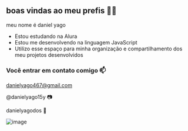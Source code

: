 ## boas vindas ao meu prefis 💙🖤

meu nome é daniel yago

- Estou estudando na Alura
- Estou me desenvolvendo na linguagem JavaScript
- Utilizo esse espaço para minha organização e compartilhamento dos meu projetos desenvolvidos

### Você entrar em contato comigo 📫

danielyago467@gmail.com

@danielyago15y 📷

danielyagodos 👻

![image](https://github.com/user-attachments/assets/861c97a3-f968-4807-9dc0-f89e74aa8368)
